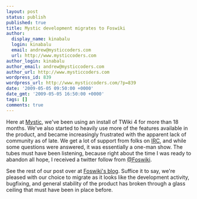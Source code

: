 ```yaml
---
layout: post
status: publish
published: true
title: Mystic development migrates to Foswiki
author:
  display_name: kinabalu
  login: kinabalu
  email: andrew@mysticcoders.com
  url: http://www.mysticcoders.com
author_login: kinabalu
author_email: andrew@mysticcoders.com
author_url: http://www.mysticcoders.com
wordpress_id: 839
wordpress_url: http://www.mysticcoders.com/?p=839
date: '2009-05-05 09:50:00 +0000'
date_gmt: '2009-05-05 16:50:00 +0000'
tags: []
comments: true
---
```

<p>Here at <a href="http://www.mysticcoders.com" target="_blank">Mystic</a>, we've been using an install of TWiki 4 for more than 18 months.  We've also started to heavily use more of the features available in the product, and became increasingly frustrated with the apparent lack of community as of late.  We get a lot of support from folks on <a href="http://en.wikipedia.org/wiki/Internet_Relay_Chat" target="_blank">IRC</a>, and while some questions were answered, it was essentially a one-man show.  The tubes must have been listening, because right about the time I was ready to abandon all hope, I received a twitter follow from <a href="http://twitter.com/Foswiki" target="_blank">@Foswiki</a>.<br />
<a id="more"></a><a id="more-839"></a></p>
<p>See the rest of our post over at <a href="http://blog.foswiki.org/2009/05/mystic-development-migrates-to-foswiki/" target="_blank">Foswiki's blog</a>.  Suffice it to say, we're pleased with our choice to migrate as it looks like the development activity, bugfixing, and general stability of the product has broken through a glass ceiling that must have been in place before.</p>
